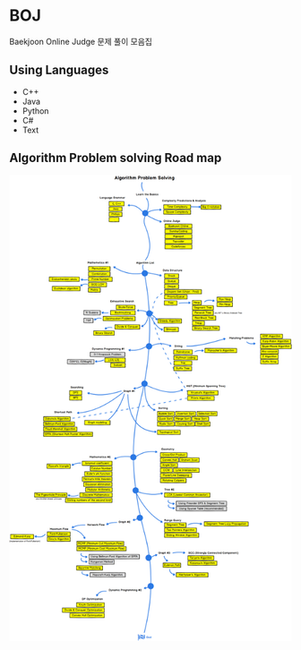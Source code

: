 # BOJ
Baekjoon Online Judge 문제 풀이 모음집

## Using Languages
- C++
- Java
- Python
- C#
- Text

## Algorithm Problem solving Road map


![roadMap](./PSRoadmap.png)
